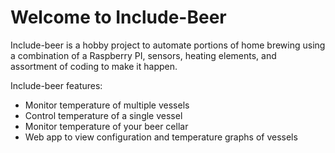 # Welcome to Include-Beer
Include-beer is a hobby project to automate portions of home brewing using a combination of a Raspberry PI, sensors, heating elements, and assortment of coding to make it happen.

Include-beer features:
- Monitor temperature of multiple vessels
- Control temperature of a single vessel
- Monitor temperature of your beer cellar
- Web app to view configuration and temperature graphs of vessels
